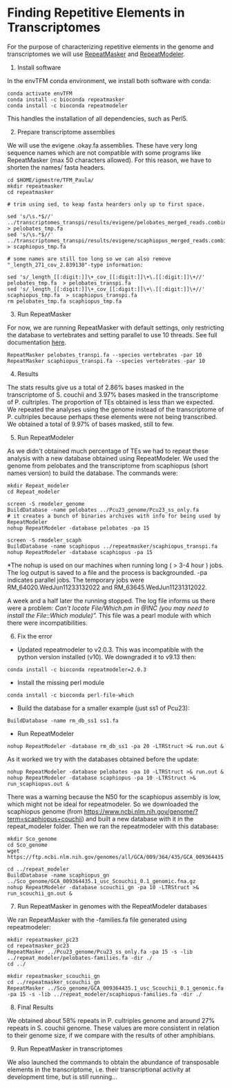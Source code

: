 # Finding Repetitive Elements in Transcriptomes

For the purpose of characterizing repetitive elements in the genome and transcriptomes we will use [RepeatMasker](https://www.repeatmasker.org/) and [RepeatModeler](https://www.repeatmasker.org/RepeatModeler/).


1. Install software

In the envTFM conda environment, we install both software with conda:

```{bash}
conda activate envTFM
conda install -c bioconda repeatmasker
conda install -c bioconda repeatmodeler
```

This handles the installation of all dependencies, such as Perl5.


2. Prepare transcriptome assemblies

We will use the evigene .okay.fa assemblies. These have very long sequence names which are not compatible with some programs like RepeatMasker (max 50 characters allowed). For this reason, we have to shorten the names/ fasta headers.

```{bash}
cd $HOME/igmestre/TFM_Paula/
mkdir repeatmasker
cd repeatmasker

# trim using sed, to keap fasta hearders only up to first space.

sed 's/\s.*$//' ../transcriptomes_transpi/results/evigene/pelobates_merged_reads.combined.okay.fa  > pelobates_tmp.fa
sed 's/\s.*$//' ../transcriptomes_transpi/results/evigene/scaphiopus_merged_reads.combined.okay.fa > scaphiopus_tmp.fa

# some names are still too long so we can also remove "_length_271_cov_2.839130"-type information:

sed 's/_length_[[:digit:]]\+_cov_[[:digit:]]\+\.[[:digit:]]\+//'  pelobates_tmp.fa  > pelobates_transpi.fa
sed 's/_length_[[:digit:]]\+_cov_[[:digit:]]\+\.[[:digit:]]\+//'  scaphiopus_tmp.fa  > scaphiopus_transpi.fa
rm pelobates_tmp.fa scaphiopus_tmp.fa

```


3. Run RepeatMasker

For now, we are running RepeatMasker with default settings, only restricting the database to vertebrates and setting parallel to use 10 threads. See full documentation [here](http://www.repeatmasker.org/tmp/0f9b6fbc72a97d73bb3c3729ddbdbbdd.html).

```{bash}
RepeatMasker pelobates_transpi.fa --species vertebrates -par 10
RepeatMasker scaphiopus_transpi.fa --species vertebrates -par 10
```


4. Results

The stats results give us a total of 2.86% bases masked in the transcriptome of S. couchii and 3.97% bases masked in the transcriptome of P. cultriples. The proportion of TEs obtained is less than we expected. We repeated the analyses using the genome instead of the transcriptome of P. cultriples because perhaps these elements were not being transcribed. We obtained a total of 9.97% of bases masked, still to few. 


5. Run RepeatModeler

As we didn't obtained much percentage of TEs we had to repeat these analysis with a new database obtained using RepeatModeler. We used the genome from pelobates and the transcriptome from scaphiopus (short names version) to build the database. The commands were:

```{bash}
mkdir Repeat_modeler
cd Repeat_modeler

screen -S rmodeler_genome
BuildDatabase -name pelobates ../Pcu23_genome/Pcu23_ss_only.fa
# it creates a bunch of binaries archives with info for being used by RepeatModeler
nohup RepeatModeler -database pelobates -pa 15

screen -S rmodeler_scaph
BuildDatabase -name scaphiopus ../repeatmasker/scaphiopus_transpi.fa
nohup RepeatModeler -database scaphiopus -pa 15
```
*The nohup is used on our machines when running long ( > 3-4 hour ) jobs. The log output is saved to a file and the process is backgrounded.
-pa indicates parallel jobs.
The temporary jobs were RM_64020.WedJun11233132022 and RM_63645.WedJun11231312022.

A week and a half later the running stopped. The log file informs us there were a problem: 
*Can't locate File/Which.pm in @INC (you may need to install the File::Which module)”.*
This file was a pearl module with which there were incompatibilities.


6. Fix the error
 
  * Updated repeatmodeler to v2.0.3. This was incompatible with the python version installed (v10). We downgraded it to v9.13 then:
  
  `conda install -c bioconda repeatmodeler=2.0.3`

  * Install the missing perl module
  
  `conda install -c bioconda perl-file-which`

  * Build the database for a smaller example (just ss1 of Pcu23):
 
  `BuildDatabase -name rm_db_ss1 ss1.fa`

  * Run RepeatModeler
  
  `nohup RepeatModeler -database rm_db_ss1 -pa 20 -LTRStruct >& run.out &`
  
  As it worked we try with the databases obtained before the update:
 
  ```{bash}
  nohup RepeatModeler -database pelobates -pa 10 -LTRStruct >& run.out &
  nohup RepeatModeler -database scaphiopus -pa 10 -LTRStruct >& run_scaphiopus.out &
  ```

  There was a warning because the N50 for the scaphiopus assembly is low, which might not be ideal for repeatmodeler. So we downloaded the scaphiopus genome (from     https://www.ncbi.nlm.nih.gov/genome/?term=scaphiopus+couchii) and built a new database with it in the repeat_modeler folder. Then we ran the repeatmodeler with this database:

  ```{bash}
  mkdir Sco_genome
  cd Sco_genome
  wget https://ftp.ncbi.nlm.nih.gov/genomes/all/GCA/009/364/435/GCA_009364435.1_usc_Scouchii_0.1/GCA_009364435.1_usc_Scouchii_0.1_genomic.fna.gz
  
  cd ../repeat_modeler
  BuildDatabase -name scaphiopus_gn ../Sco_genome/GCA_009364435.1_usc_Scouchii_0.1_genomic.fna.gz
  nohup RepeatModeler -database scouchii_gn -pa 10 -LTRStruct >& run_scouchii_gn.out &
  ```
  

7. Run RepeatMasker in genomes with the RepeatModeler databases

We ran RepeatMasker with the -families.fa file generated using repeatmodeler:

```{bash}
mkdir repeatmasker_pc23
cd repeatmasker_pc23
RepeatMasker ../Pcu23_genome/Pcu23_ss_only.fa -pa 15 -s -lib ../repeat_modeler/pelobates-families.fa -dir ./
cd ../

mkdir repeatmasker_scouchii_gn
cd ../repeatmasker_scouchii_gn
RepeatMasker ../Sco_genome/GCA_009364435.1_usc_Scouchii_0.1_genomic.fa -pa 15 -s -lib ../repeat_modeler/scaphiopus-families.fa -dir ./
```


8. Final Results

We obtained about 58% repeats in P. cultriples genome and around 27% repeats in S. couchii genome. These values are more consistent in relation to their genome size, if we compare with the results of other amphibians.

9. Run RepeatMasker in transcriptomes

We also launched the commands to obtain the abundance of transposable elements in the transcriptome, i.e. their transcriptional activity at development time, but is still running...
